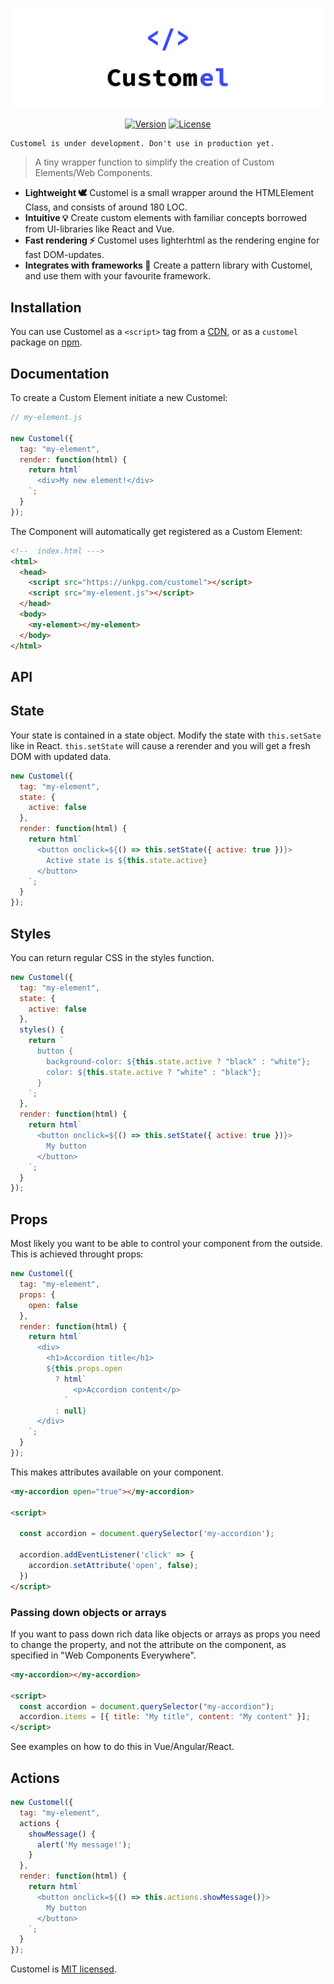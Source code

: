 ![Customel](media/logo.png)

<p align="center">
<a href="https://www.npmjs.com/package/customel"><img src="https://img.shields.io/npm/v/customel.svg" alt="Version"></a>
<a href="https://www.npmjs.com/package/customel"><img src="https://img.shields.io/npm/l/customel.svg" alt="License"></a>
</p>

```
Customel is under development. Don't use in production yet.
```

> A tiny wrapper function to simplify the creation of Custom Elements/Web Components.

- **Lightweight 🕊️** Customel is a small wrapper around the HTMLElement Class, and consists of around 180 LOC.
- **Intuitive 💡** Create custom elements with familiar concepts borrowed from UI-libraries like React and Vue.
- **Fast rendering ⚡️** Customel uses lighterhtml as the rendering engine for fast DOM-updates.
- **Integrates with frameworks 💬** Create a pattern library with Customel, and use them with your favourite framework.

## Installation

You can use Customel as a `<script>` tag from a [CDN](https://unkpg.com/customel@latest), or as a `customel` package on [npm](https://www.npmjs.com/customel).

## Documentation

To create a Custom Element initiate a new Customel:

```javascript
// my-element.js

new Customel({
  tag: "my-element",
  render: function(html) {
    return html`
      <div>My new element!</div>
    `;
  }
});
```

The Component will automatically get registered as a Custom Element:

```html
<!--  index.html --->
<html>
  <head>
    <script src="https://unkpg.com/customel"></script>
    <script src="my-element.js"></script>
  </head>
  <body>
    <my-element></my-element>
  </body>
</html>
```

## API

## State

Your state is contained in a state object.
Modify the state with `this.setSate` like in React.
`this.setState` will cause a rerender and you will get a fresh DOM with updated data.

```javascript
new Customel({
  tag: "my-element",
  state: {
    active: false
  },
  render: function(html) {
    return html`
      <button onclick=${() => this.setState({ active: true })}>
        Active state is ${this.state.active}
      </button>
    `;
  }
});
```

## Styles

You can return regular CSS in the styles function.

```javascript
new Customel({
  tag: "my-element",
  state: {
    active: false
  },
  styles() {
    return `
      button {
        background-color: ${this.state.active ? "black" : "white"};
        color: ${this.state.active ? "white" : "black"};
      }
    `;
  },
  render: function(html) {
    return html`
      <button onclick=${() => this.setState({ active: true })}>
        My button
      </button>
    `;
  }
});
```

## Props

Most likely you want to be able to control your component from the outside.
This is achieved throught props:

```javascript
new Customel({
  tag: "my-element",
  props: {
    open: false
  },
  render: function(html) {
    return html`
      <div>
        <h1>Accordion title</h1>
        ${this.props.open
          ? html`
              <p>Accordion content</p>
            `
          : null}
      </div>
    `;
  }
});
```

This makes attributes available on your component.

```html
<my-accordion open="true"></my-accordion>

<script>

  const accordion = document.querySelector('my-accordion');

  accordion.addEventListener('click' => {
    accordion.setAttribute('open', false);
  })
</script>
```

### Passing down objects or arrays

If you want to pass down rich data like objects or arrays as props you need to change the property, and not the attribute on the component, as specified in "Web Components Everywhere".

```html
<my-accordion></my-accordion>

<script>
  const accordion = document.querySelector("my-accordion");
  accordion.items = [{ title: "My title", content: "My content" }];
</script>
```

See examples on how to do this in Vue/Angular/React.

## Actions

```javascript
new Customel({
  tag: "my-element",
  actions {
    showMessage() {
      alert('My message!');
    }
  },
  render: function(html) {
    return html`
      <button onclick=${() => this.actions.showMessage()}>
        My button
      </button>
    `;
  }
});
```

Customel is [MIT licensed](./LICENSE).
